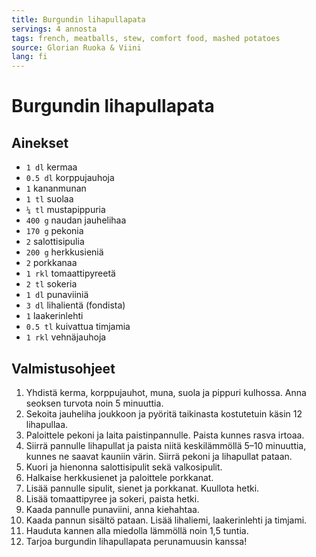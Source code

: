 ```yaml
---
title: Burgundin lihapullapata
servings: 4 annosta
tags: french, meatballs, stew, comfort food, mashed potatoes
source: Glorian Ruoka & Viini
lang: fi
---
```


# Burgundin lihapullapata

## Ainekset

- `1 dl` kermaa
- `0.5 dl` korppujauhoja
- `1` kananmunan
- `1 tl` suolaa
- `¼ tl` mustapippuria
- `400 g` naudan jauhelihaa
- `170 g` pekonia
- `2` salottisipulia
- `200 g` herkkusieniä
- `2` porkkanaa
- `1 rkl` tomaattipyreetä
- `2 tl` sokeria
- `1 dl` punaviiniä
- `3 dl` lihalientä (fondista)
- `1` laakerinlehti
- `0.5 tl` kuivattua timjamia
- `1 rkl` vehnäjauhoja

## Valmistusohjeet

1. Yhdistä kerma, korppujauhot, muna, suola ja pippuri kulhossa. Anna seoksen turvota noin 5 minuuttia.
1. Sekoita jauheliha joukkoon ja pyöritä taikinasta kostutetuin käsin 12 lihapullaa.
1. Paloittele pekoni ja laita paistinpannulle. Paista kunnes rasva irtoaa.
1. Siirrä pannulle lihapullat ja paista niitä keskilämmöllä 5–10 minuuttia, kunnes ne saavat kauniin värin. Siirrä pekoni ja lihapullat pataan.
1. Kuori ja hienonna salottisipulit sekä valkosipulit.
1. Halkaise herkkusienet ja paloittele porkkanat.
1. Lisää pannulle sipulit, sienet ja porkkanat. Kuullota hetki.
1. Lisää tomaattipyree ja sokeri, paista hetki.
1. Kaada pannulle punaviini, anna kiehahtaa.
1. Kaada pannun sisältö pataan. Lisää lihaliemi, laakerinlehti ja timjami.
1. Hauduta kannen alla miedolla lämmöllä noin 1,5 tuntia.
1. Tarjoa burgundin lihapullapata perunamuusin kanssa!
